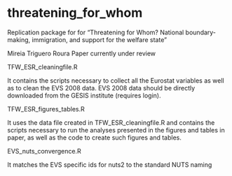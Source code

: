 # threatening_for_whom
Replication package for for “Threatening for Whom?  National boundary-making, immigration, and support for the welfare state”

Mireia Triguero Roura
Paper currently under review

TFW_ESR_cleaningfile.R

It contains the scripts necessary to collect all the Eurostat variables as well as to clean the EVS 2008 data. EVS 2008 data should be directly downloaded from the GESIS institute (requires login).

TFW_ESR_figures_tables.R

It uses the data file created in TFW_ESR_cleaningfile.R and contains the scripts necessary to run the analyses presented in the figures and tables in paper, as well as the code to create such figures and tables.

EVS_nuts_convergence.R

It matches the EVS specific ids for nuts2 to the standard NUTS naming 
